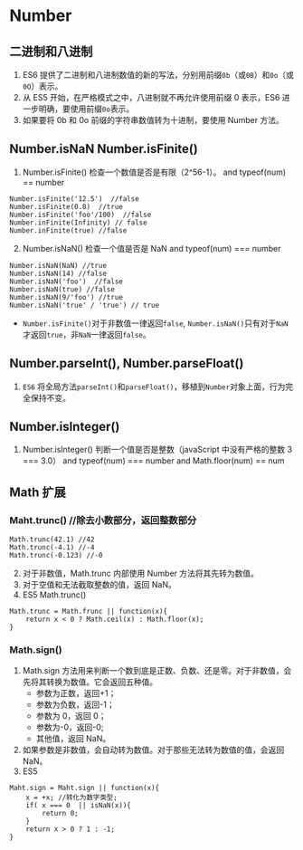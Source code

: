 # Number

## 二进制和八进制

1. ES6 提供了二进制和八进制数值的新的写法，分别用前缀`0b`（或`0B`）和`0o`（或`0O`）表示。
2. 从 ES5 开始，在严格模式之中，八进制就不再允许使用前缀 0 表示，ES6 进一步明确，要使用前缀`0o`表示。
3. 如果要将 0b 和 0o 前缀的字符串数值转为十进制，要使用 Number 方法。

## Number.isNaN Number.isFinite()

1. Number.isFinite() 检查一个数值是否是有限（2^56-1）。 and typeof(num) == number

```
Number.isFinite('12.5')  //false
Number.isFinite(0.8)  //true
Number.isFinite('foo'/100)  //false
Number.inFinite(Infinity) // false
Number.inFinite(true) //false
```

2. Number.isNaN() 检查一个值是否是 NaN and typeof(num) === number

```
Number.isNaN(NaN) //true
Number.isNaN(14) //false
Number.isNaN('foo')  //false
Number.isNaN(true) //false
Number.isNaN(9/'foo') //true
Number.isNaN('true' / 'true') // true
```

- `Number.isFinite()`对于非数值一律返回`false`, `Number.isNaN()`只有对于`NaN`才返回`true`，非`NaN`一律返回`false`。

## Number.parseInt(), Number.parseFloat()

1. `ES6` 将全局方法`parseInt()`和`parseFloat()`，移植到`Number`对象上面，行为完全保持不变。

## Number.isInteger()

1. Number.isInteger() 判断一个值是否是整数（javaScript 中没有严格的整数 3 === 3.0） and typeof(num) === number and Math.floor(num) == num

## Math 扩展

### Maht.trunc() //除去小数部分，返回整数部分

```
Math.trunc(42.1) //42
Math.trunc(-4.1) //-4
Math.trunc(-0.123) //-0
```

2. 对于非数值，Math.trunc 内部使用 Number 方法将其先转为数值。
3. 对于空值和无法截取整数的值，返回 NaN。
4. ES5 Math.trunc()

```
Math.trunc = Math.frunc || function(x){
    return x < 0 ? Math.ceil(x) : Math.floor(x);
}
```

### Math.sign()

1. Math.sign 方法用来判断一个数到底是正数、负数、还是零。对于非数值，会先将其转换为数值。它会返回五种值。
   - 参数为正数，返回+1；
   - 参数为负数，返回-1；
   - 参数为 0，返回 0；
   - 参数为-0，返回-0;
   - 其他值，返回 NaN。
2. 如果参数是非数值，会自动转为数值。对于那些无法转为数值的值，会返回 NaN。
3. ES5

```
Maht.sign = Maht.sign || function(x){
    x = +x; //转化为数字类型;
    if( x === 0  || isNaN(x)){
        return 0;
    }
    return x > 0 ? 1 : -1;
}
```

###
